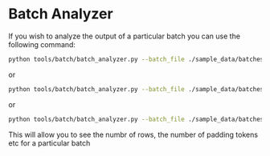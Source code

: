# Batch Analyzer
If you wish to analyze the output of a particular batch you can use the following command:

```bash
python tools/batch/batch_analyzer.py --batch_file ./sample_data/batches/calvin_scale/calvin_batch_0001.npz --tokenizer ibm-granite/granite-3b-code-instruct
```

or

```bash
python tools/batch/batch_analyzer.py --batch_file ./sample_data/batches/lazyfox/lazyfox_batch_0001.npz --tokenizer lazyfox
```

or

```bash
python tools/batch/batch_analyzer.py --batch_file ./sample_data/batches/math/math_batch_0001.npz --tokenizer math
```

This will allow you to see the numbr of rows, the number of padding tokens etc for a particular batch